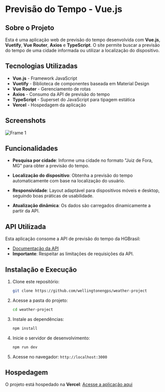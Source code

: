 # Previsão do Tempo - Vue.js

## Sobre o Projeto

Esta é uma aplicação web de previsão do tempo desenvolvida com **Vue.js**, **Vuetify**, **Vue Router**, **Axios** e **TypeScript**. O site permite buscar a previsão do tempo de uma cidade informada ou utilizar a localização do dispositivo.

## Tecnologias Utilizadas

- **Vue.js** - Framework JavaScript
- **Vuetify** - Biblioteca de componentes baseada em Material Design
- **Vue Router** - Gerenciamento de rotas
- **Axios** - Consumo da API de previsão do tempo
- **TypeScript** - Superset do JavaScript para tipagem estática
- **Vercel** - Hospedagem da aplicação

## Screenshots

![Frame 1](https://i.ibb.co/tpQQnZ23/Design-sem-nome.png)

## Funcionalidades

- **Pesquisa por cidade**: Informe uma cidade no formato "Juiz de Fora, MG" para obter a previsão do tempo.
- **Localização do dispositivo**: Obtenha a previsão do tempo automaticamente com base na localização do usuário.

- **Responsividade**: Layout adaptável para dispositivos móveis e desktop, seguindo boas práticas de usabilidade.
- **Atualização dinâmica**: Os dados são carregados dinamicamente a partir da API.

## API Utilizada

Esta aplicação consome a API de previsão do tempo da HGBrasil:

- [Documentação da API](https://assets.hgbrasil.com/weather)
- **Importante**: Respeitar as limitações de requisições da API.

## Instalação e Execução

1. Clone este repositório:
   ```sh
   git clone https://github.com/wellingtonengps/weather-project
   ```
2. Acesse a pasta do projeto:
   ```sh
   cd weather-project
   ```
3. Instale as dependências:
   ```sh
   npm install
   ```
4. Inicie o servidor de desenvolvimento:
   ```sh
   npm run dev
   ```
5. Acesse no navegador: `http://localhost:3000`

## Hospedagem

O projeto está hospedado na **Vercel**:
[Acesse a aplicação aqui](https://weather-project-98mr.vercel.app/)
